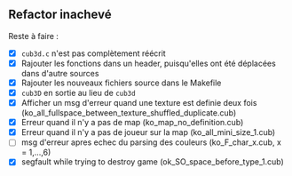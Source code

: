 ## Refactor inachevé

Reste à faire :

- [x] `cub3d.c` n'est pas complètement réécrit
- [x] Rajouter les fonctions dans un header, puisqu'elles ont été déplacées dans d'autre sources
- [x] Rajouter les nouveaux fichiers source dans le Makefile
- [x] `cub3D` en sortie au lieu de `cub3d`
- [x] Afficher un msg d'erreur quand une texture est definie deux fois (ko_all_fullspace_between_texture_shuffled_duplicate.cub)
- [x] Erreur quand il n'y a pas de map (ko_map_no_definition.cub)
- [x] Erreur quand il n'y a pas de joueur sur la map
(ko_all_mini_size_1.cub)
- [ ] msg d'erreur apres echec du parsing des couleurs
(ko_F_char_x.cub, x = 1,...,6)
- [x] segfault while trying to destroy game (ok_SO_space_before_type_1.cub)
